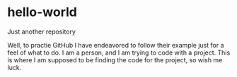 # hello-world
Just another repository

Well, to practie GitHub I have endeavored to follow their example just for a feel of what to do. I am a person, and I am trying to code with a project. This is where I am supposed to be finding the code for the project, so wish me luck.

